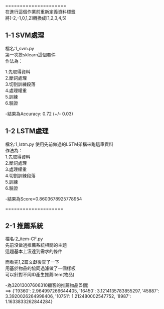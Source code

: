 
=====================  
  在進行這個作業前重新定義資料標籤  
  將[-2,-1,0,1,2]轉換成[1,2,3,4,5]  

## 1-1 SVM處理
  檔名:1_svm.py  
  第一次摸sklearn這個套件  
  作法為：  
  
  1.先取得資料  
  2.斷詞處理  
  3.切割訓練段落  
  4.處理權重  
  5.訓練  
  6.驗證  
  
  -結果為Accuracy: 0.72 (+/- 0.03)
  
## 1-2 LSTM處理
  檔名:1_lstm.py 
  使用先前做過的LSTM架構來跑這筆資料  
  作法為：  
  1.先取得資料  
  2.斷詞處理  
  3.處理權重  
  4.切割訓練段落  
  5.訓練  
  6.驗證  
    
-結果為Score=0.8603678925778954   
    
====================
## 2-1 推薦系統  
  檔名:2_item-CF.py  
  先前沒做過推薦系統相關的主題    
  這題基本上沒達到需求的條件  

  而看完1,2篇文獻後查了一下  
  用基於物品的協同過濾做了一個樣板  
  可以針對不同ID產生推薦item(物品)  
  
  -為32013007606310顧客的推薦物品(5個)   
  ==>  {'19360': 2.964997266644405, '16450': 3.1214135783855297, '45887': 3.3920026264998406, '10751': 1.212480002547752, '8987': 1.1633833262844284}  



